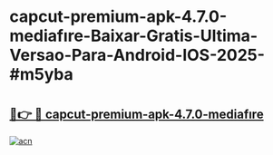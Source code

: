 # capcut-premium-apk-4.7.0-mediafıre-Baixar-Gratis-Ultima-Versao-Para-Android-IOS-2025-#m5yba

# <h2><a href="https://ainizakaria.my?title=capcut-premium-apk-4.7.0-mediafıre&ref=24M">🔗👉 🔴 capcut-premium-apk-4.7.0-mediafıre</a></h2>

[![acn](https://github.com/user-attachments/assets/0f9c940e-d8b0-45ae-aac7-cd30a18b3e1c)](https://ainizakaria.my?title=capcut-premium-apk-4.7.0-mediafıre&ref=24M)

